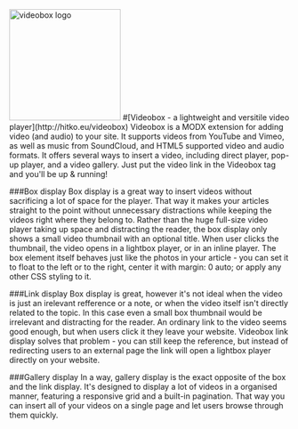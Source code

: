 <img src="https://cloud.githubusercontent.com/assets/4700881/10467953/b5fb0616-71fc-11e5-9847-0e2afd05ff1f.png" alt="videobox logo" width="200">
#[Videobox - a lightweight and versitile video player](http://hitko.eu/videobox)
Videobox is a MODX extension for adding video (and audio) to your site. It supports videos from YouTube and Vimeo, as well as music from SoundCloud, and HTML5 supported video and audio formats. It offers several ways to insert a video, including direct player, pop-up player, and a video gallery. Just put the video link in the Videobox tag and you'll be up & running!

###Box display
Box display is a great way to insert videos without sacrificing a lot of space for the player. That way it makes your articles straight to the point without unnecessary distractions while keeping the videos right where they belong to. Rather than the huge full-size video player taking up space and distracting the reader, the box display only shows a small video thumbnail with an optional title. When user clicks the thumbnail, the video opens in a lightbox player, or in an inline player. The box element itself behaves just like the photos in your article - you can set it to float to the left or to the right, center it with margin: 0 auto; or apply any other CSS styling to it.

###Link display
Box display is great, however it's not ideal when the video is just an irelevant refference or a note, or when the video itself isn't directly related to the topic. In this case even a small box thumbnail would be irrelevant and distracting for the reader. An ordinary link to the video seems good enough, but when users click it they leave your website. Videobox link display solves that problem - you can still keep the reference, but instead of redirecting users to an external page the link will open a lightbox player directly on your website.

###Gallery display
In a way, gallery display is the exact opposite of the box and the link display. It's designed to display a lot of videos in a organised manner, featuring a responsive grid and a built-in pagination. That way you can insert all of your videos on a single page and let users browse through them quickly.
